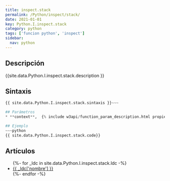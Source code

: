 ```yaml
---
title: inspect.stack
permalink: /Python/inspect/stack/
date: 2021-01-01
key: Python.I.inspect.stack
category: python
tags: ['funcion python', 'inspect']
sidebar: 
  nav: python
---
```


## Descripción
{{site.data.Python.I.inspect.stack.description }}

## Sintaxis
~~~python
{{ site.data.Python.I.inspect.stack.sintaxis }}~~~

## Parámetros
* **context**,  {% include w3api/function_param_description.html propiedad=site.data.Python.I.inspect.stack valor="context" %}

## Ejemplo
~~~python
{{ site.data.Python.I.inspect.stack.code}}
~~~

## Artículos
<ul>
{%- for _ldc in site.data.Python.I.inspect.stack.ldc -%}
   <li>
       <a href="{{_ldc['url'] }}">{{ _ldc['nombre'] }}</a>
   </li>
{%- endfor -%}
</ul>
